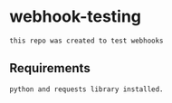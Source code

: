 # webhook-testing
    this repo was created to test webhooks
## Requirements
    python and requests library installed.

